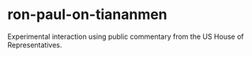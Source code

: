 # ron-paul-on-tiananmen
Experimental interaction using public commentary from the US House of Representatives.
